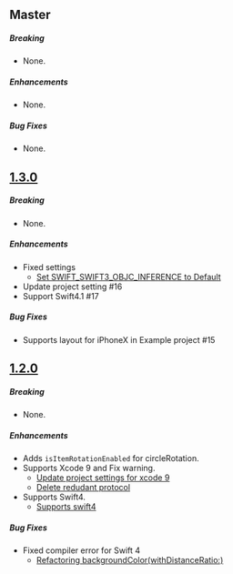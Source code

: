 ## Master

##### Breaking

* None. 

##### Enhancements

* None. 

##### Bug Fixes

* None. 

## [1.3.0](https://github.com/shoheiyokoyama/Gemini/releases/tag/1.3.0)

##### Breaking

* None.  

##### Enhancements

* Fixed settings
  * [Set SWIFT_SWIFT3_OBJC_INFERENCE to Default](https://github.com/shoheiyokoyama/Gemini/commit/9ae0fc35840c627d8ec74b75dafd50c6aaef77d1)
* Update project setting #16
* Support Swift4.1 #17

##### Bug Fixes

* Supports layout for iPhoneX in Example project #15

## [1.2.0](https://github.com/shoheiyokoyama/Gemini/releases/tag/1.2.0)

##### Breaking

* None.  

##### Enhancements

* Adds `isItemRotationEnabled` for circleRotation. 
* Supports Xcode 9 and Fix warning.
  * [Update project settings for xcode 9](https://github.com/shoheiyokoyama/Gemini/commit/d3c01551843ed49d40b421ef8b0454051428e4e7)
  * [Delete redudant protocol](https://github.com/shoheiyokoyama/Gemini/commit/6d223150368f341f8886f0fe1bc5083751317111)
* Supports Swift4.
  * [Supports swift4](https://github.com/shoheiyokoyama/Gemini/commit/a7eda4f12ea1d5ee769479257cfb625076b64bb3)

##### Bug Fixes

* Fixed compiler error for Swift 4
  * [Refactoring backgroundColor(withDistanceRatio:)](https://github.com/shoheiyokoyama/Gemini/commit/a293931b94e09ad5450be005309c78e8bc009567)
